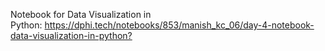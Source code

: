 <p>Notebook for Data Visualization in Python:&nbsp;<a href="https://dphi.tech/notebooks/853/manish_kc_06/day-4-notebook-data-visualization-in-python?" target="_blank">https://dphi.tech/notebooks/853/manish_kc_06/day-4-notebook-data-visualization-in-python?</a></p>